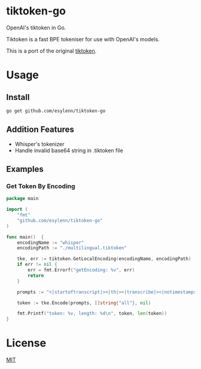 # tiktoken-go
OpenAI's tiktoken in Go. 

Tiktoken is a fast BPE tokeniser for use with OpenAI's models.

This is a port of the original [tiktoken](https://github.com/openai/tiktoken).  

# Usage
## Install

```bash
go get github.com/esylenn/tiktoken-go
```

## Addition Features
 - Whisper's tokenizer
 - Handle invalid base64 string in .tiktoken file

## Examples
### Get Token By Encoding

```go
package main

import (
    "fmt"
    "github.com/esylenn/tiktoken-go"
)

func main()  {
	encodingName := "whisper"
	encodingPath := "./multilingual.tiktoken"

	tke, err := tiktoken.GetLocalEncoding(encodingName, encodingPath)
	if err != nil {
		err = fmt.Errorf("getEncoding: %v", err)
		return
	}

	prompts := "<|startoftranscript|><|th|><|transcribe|><|notimestamps|>"

	token := tke.Encode(prompts, []string{"all"}, nil)

	fmt.Printf("token: %v, length: %d\n", token, len(token))
}
```

# License
[MIT](./LICENSE)
